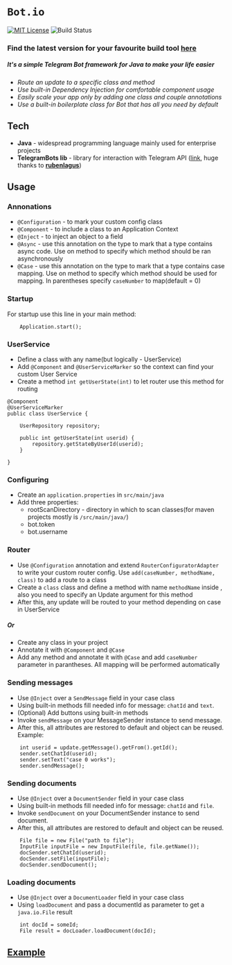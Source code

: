 # `Bot.io`
[![MIT License](http://img.shields.io/badge/license-MIT-blue.svg?style=flat)](LICENSE)
<img src="https://img.shields.io/travis/schollz/croc.svg?style=flat-square" alt="Build
Status">

### Find the latest version for your favourite build tool [here](https://search.maven.org/artifact/io.github.alexzhyshko/BotIO)

##### It's a simple Telegram Bot framework for Java to make your life easier

  - *Route an update to a specific class and method*
  - *Use built-in Dependency Injection for comfortable component usage*
  - *Easily scale your app only by adding one class and couple annotations*
  - *Use a built-in boilerplate class for Bot that has all you need by default*


## Tech

* **Java** - widespread programming language mainly used for enterprise projects
* **TelegramBots lib** - library for interaction with Telegram API ([link](https://github.com/rubenlagus/TelegramBots/wiki/Getting-Started), huge thanks to [**rubenlagus**](https://github.com/rubenlagus))

## Usage

### Annonations
* `@Configuration` - to mark your custom config class
* `@Component` - to include a class to an Application Context
* `@Inject` - to inject an object to a field
* `@Async` - use this annotation on the type to mark that a type contains async code. Use on method to specify which method should be ran asynchronously
* `@Case` - use this annotation on the type to mark that a type contains case mapping. Use on method to specify which method should be used for mapping. In parentheses specify `caseNumber` to map(default = 0)

### Startup
For startup use this line in your main method:
```
    Application.start();
```

### UserService
* Define a class with any name(but logically - UserService)
* Add `@Component` and `@UserServiceMarker` so the context can find your custom User Service
* Create a method `int getUserState(int)` to let router use this method for routing
```
@Component
@UserServiceMarker
public class UserService {
	
	UserRepository repository;
	
	public int getUserState(int userid) {
		repository.getStateByUserId(userid);
	}
	
}
```

### Configuring
* Create an `application.properties` in `src/main/java`
* Add three properties:
    * rootScanDirectory - directory in which to scan classes(for maven projects mostly is `/src/main/java/`)
    * bot.token
    * bot.username

### Router

* Use `@Configuration` annotation and extend `RouterConfiguratorAdapter` to write your custom router config. Use `add(caseNumber, methodName, class)` to add a route to a class
* Create a `class` class and define a method with name `methodName` inside , also you need to specify an Update argument for this method
* After this, any update will be routed to your method depending on case in UserService

##### Or
  
* Create any class in your project
* Annotate it with `@Component` and `@Case`
* Add any method and annotate it with `@Case` and add `caseNumber` parameter in parantheses. 
All mapping will be performed automatically

### Sending messages
* Use `@Inject` over a `SendMessage` field in your case class
* Using built-in methods fill needed info for message: `chatId` and `text`.
* (Optional) Add buttons using built-in methods
* Invoke `sendMessage` on your MessageSender instance to send message.
* After this, all attributes are restored to default and object can be reused.
Example:
```
    int userid = update.getMessage().getFrom().getId();
    sender.setChatId(userid);
    sender.setText("case 0 works");
    sender.sendMessage();
```

### Sending documents
* Use `@Inject` over a `DocumentSender` field in your case class
* Using built-in methods fill needed info for message: `chatId` and `file`.
* Invoke `sendDocument` on your DocumentSender instance to send document.
* After this, all attributes are restored to default and object can be reused.
```
    File file = new File("path to file");
	InputFile inputFile = new InputFile(file, file.getName());
	docSender.setChatId(userid);
	docSender.setFile(inputFile);
	docSender.sendDocument();
```

### Loading documents
* Use `@Inject` over a `DocumentLoader` field in your case class
* Using `loadDocument` and pass a documentId as parameter to get a `java.io.File` result
```
    int docId = someId;
	File result = docLoader.loadDocument(docId);
```

## [Example](https://github.com/alexzhyshko/Bot.io.examples/tree/master)
